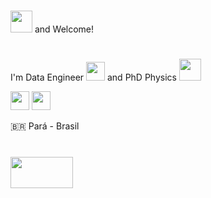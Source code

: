 # 

<img src="https://cdn-icons-png.flaticon.com/512/3662/3662962.png" width="35" height="35"> and Welcome!


#
I'm Data Engineer <img src="https://cdn-icons-png.flaticon.com/512/2980/2980479.png" width="30" height="30"> and PhD Physics <img src="https://cdn-icons-png.flaticon.com/512/882/882991.png" width="35" height="35"> 


<img src="https://cdn-icons-png.flaticon.com/512/1822/1822899.png" width="30" height="30"> <img src="https://cdn-icons-png.flaticon.com/512/3962/3962076.png" width="30" height="30">


:brazil: Pará - Brasil
#


[<img src="https://blog.b2bstack.com.br/wp-content/uploads/2022/11/LinkedIn-simbolo.jpg" width="100" height="50">](https://www.linkedin.com/in/felipe-santos-a6057b1a0)

